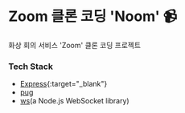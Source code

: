 # Zoom 클론 코딩 'Noom' 📹
화상 회의 서비스 'Zoom' 클론 코딩 프로젝트

### Tech Stack
- [Express](https://expressjs.com/ko/){:target="_blank"}
- [pug](https://pugjs.org/api/getting-started.html)
- [ws](https://www.npmjs.com/package/ws)(a Node.js WebSocket library)